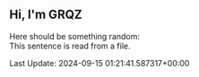 ## Hi, I'm GRQZ
Here should be something random:  
This sentence is read from a file.


Last Update: 2024-09-15 01:21:41.587317+00:00
